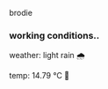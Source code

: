 brodie

<!--weather_start-->
### working conditions..

weather: light rain 🌧️

temp: 14.79 °C 👕

<!--weather_end-->
